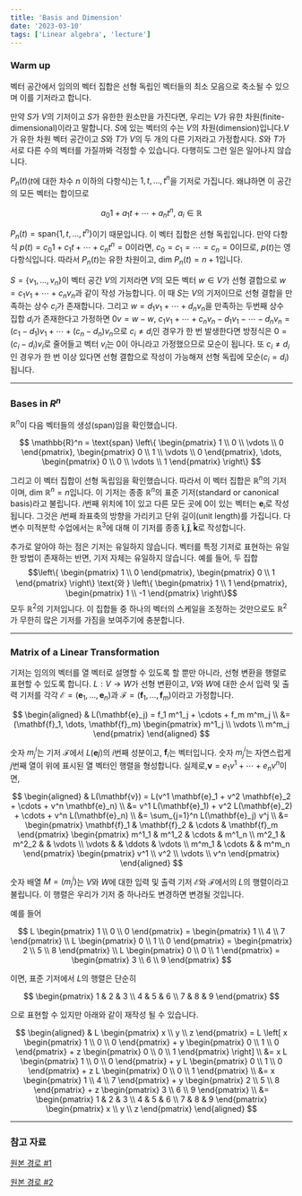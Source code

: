 ```yaml
---
title: 'Basis and Dimension'
date: '2023-03-10'
tags: ['Linear algebra', 'lecture']
---
```


### Warm up

벡터 공간에서 임의의 벡터 집합은 선형 독립인 벡터들의 최소 모음으로 축소될 수 있으며 이를 기저라고 합니다.

만약 $S$가 $V$의 기저이고 $S$가 유한한 원소만을 가진다면, 우리는 $V$가 유한 차원(finite-dimensional)이라고 말합니다. $S$에 있는 벡터의 수는 $V$의 차원(dimension)입니다.$V$가 유한 차원 벡터 공간이고 $S$와 $T$가 $V$의 두 개의 다른 기저라고 가정합시다. $S$와 $T$가 서로 다른 수의 벡터를 가질까봐 걱정할 수 있습니다. 다행히도 그런 일은 일어나지 않습니다.

$P_n(t)$($t$에 대한 차수 $n$ 이하의 다항식)는 ${1, t, \dots, t^n}$을 기저로 가집니다. 왜냐하면 이 공간의 모든 벡터는 합이므로

$$
a_0 1 + a_1 t + \cdots + a_n t^n, \ a_i \in \mathbb{R}
$$

$P_n(t) = \text{span}\{1, t, \dots, t^n\}$이기 때문입니다. 이 벡터 집합은 선형 독립입니다. 만약 다항식 $p(t) = c_0 1 + c_1 t + \cdots + c_n t^n = 0$이라면, $c_0 = c_1 = \cdots = c_n = 0$이므로, $p(t)$는 영 다항식입니다. 따라서 $P_n(t)$는 유한 차원이고, $\text{dim } P_n(t) = n+1$입니다.

$S = \{v_1, \dots, v_n\}$이 벡터 공간 $V$의 기저라면 $V$의 모든 벡터 $w \in V$가 선형 결합으로 $w=c_1v_1 + \cdots + c_nv_n$과 같이 작성 가능합니다. 이 때 $S$는 $V$의 기저이므로 선형 결합을 만족하는 상수 $c_i$가 존재합니다. 그리고 $w= d_1v_1 + \cdots+d_nv_n$을 만족하는 두번째 상수 집합 $d_i$가 존재한다고 가정하면 $0v = w -w$, $c_1v_1 + \cdots + c_nv_n - d_1v_1 - \cdots - d_nv_n = (c_1-d_1)v_1 + \cdots + (c_n-d_n)v_n$으로 $c_i \ne d_i$인 경우가 한 번 발생한다면 방정식은 $0=(c_i-d_i)v_i$로 줄어들고 벡터 $v_i$는 0이 아니라고 가정했으므로 모순이 됩니다. 또 $c_i \ne d_i$인 경우가 한 번 이상 있다면 선형 결합으로 작성이 가능해져 선형 독립에 모순$(c_i = d_i)$됩니다.

---

### Bases in $R^n$

$\mathbb{R}^n$이 다음 벡터들의 생성(span)임을 확인했습니다.

$$
\mathbb{R}^n = \text{span} \left\{ \begin{pmatrix} 1 \\ 0 \\ \vdots \\ 0 \end{pmatrix}, \begin{pmatrix} 0 \\ 1 \\ \vdots \\ 0 \end{pmatrix}, \dots, \begin{pmatrix} 0 \\ 0 \\ \vdots \\ 1 \end{pmatrix} \right\}
$$

그리고 이 벡터 집합이 선형 독립임을 확인했습니다. 따라서 이 벡터 집합은 $\mathbb{R}^n$의 기저이며, $\text{dim } \mathbb{R}^n = n$입니다. 이 기저는 종종 $\mathbb{R}^n$의 표준 기저(standard or canonical basis)라고 불립니다. $i$번째 위치에 1이 있고 다른 모든 곳에 0이 있는 벡터는 $\mathbf{e}_i$로 작성됩니다. 그것은 $i$번째 좌표축의 방향을 가리키고 단위 길이(unit length)를 가집니다. 다변수 미적분학 수업에서는 $\mathbb{R}^3$에 대해 이 기저를 종종 ${\mathbf{\hat{i}}, \mathbf{\hat{j}}, \mathbf{\hat{k}}}$로 작성합니다.

추가로 알아야 하는 점은 기저는 유일하지 않습니다. 벡터를 특정 기저로 표현하는 유일한 방법이 존재하는 반면, 기저 자체는 유일하지 않습니다. 예를 들어, 두 집합$$\left\{ \begin{pmatrix} 1 \\ 0 \end{pmatrix}, \begin{pmatrix} 0 \\ 1 \end{pmatrix} \right\} \text{와 } \left\{ \begin{pmatrix} 1 \\ 1 \end{pmatrix}, \begin{pmatrix} 1 \\ -1 \end{pmatrix} \right\}$$모두 $\mathbb{R}^2$의 기저입니다. 이 집합들 중 하나의 벡터의 스케일을 조정하는 것만으로도 $\mathbb{R}^2$가 무한히 많은 기저를 가짐을 보여주기에 충분합니다.

---

### Matrix of a Linear Transformation

기저는 임의의 벡터를 열 벡터로 설명할 수 있도록 할 뿐만 아니라, 선형 변환을 행렬로 표현할 수 있도록 합니다. $L: V \to W$가 선형 변환이고, $V$와 $W$에 대한 순서 입력 및 출력 기저를 각각 $\mathcal{E} = (\mathbf{e}_1, \dots, \mathbf{e}_n)$과 $\mathcal{F} = (\mathbf{f}_1, \dots, \mathbf{f}_m)$이라고 가정합니다.

$$
\begin{aligned}
& L(\mathbf{e}_j) = f_1 m^1_j + \cdots + f_m m^m_j \\
&= (\mathbf{f}_1, \dots, \mathbf{f}_m) \begin{pmatrix} m^1_j \\ \vdots \\ m^m_j \end{pmatrix}
\end{aligned}
$$

숫자 $m^i_j$는 기저 $\mathcal{F}$에서 $L(\mathbf{e}j)$의 $i$번째 성분이고, $\mathbf{f}_i$는 벡터입니다. 숫자 $m^i_j$는 자연스럽게 $j$번째 열이 위에 표시된 열 벡터인 행렬을 형성합니다. 실제로,$\mathbf{v} = e_1 v^1 + \cdots + e_n v^n$이면,

$$
\begin{aligned}
& L(\mathbf{v}) = L(v^1 \mathbf{e}_1 + v^2 \mathbf{e}_2 + \cdots + v^n \mathbf{e}_n) \\
&= v^1 L(\mathbf{e}_1) + v^2 L(\mathbf{e}_2) + \cdots + v^n L(\mathbf{e}_n) \\
&= \sum_{j=1}^n L(\mathbf{e}_j) v^j \\
&= \begin{pmatrix} \mathbf{f}_1 & \mathbf{f}_2 & \cdots & \mathbf{f}_m \end{pmatrix} \begin{pmatrix} m^1_1 & m^1_2 & \cdots & m^1_n \\ m^2_1 & m^2_2 & & \vdots \\ \vdots & & \ddots & \vdots \\ m^m_1 & \cdots & & m^m_n \end{pmatrix} \begin{pmatrix} v^1 \\ v^2 \\ \vdots \\ v^n \end{pmatrix}
\end{aligned}
$$

숫자 배열 $M = (m^i_j)$는 $V$와 $W$에 대한 입력 및 출력 기저 $\mathcal{E}$와 $\mathcal{F}$에서의 $L$의 행렬이라고 불립니다. 이 행렬은 우리가 기저 중 하나라도 변경하면 변경될 것입니다.

예를 들어 

$$
L \begin{pmatrix} 1 \\ 0 \\ 0 \end{pmatrix} = \begin{pmatrix} 1 \\ 4 \\ 7 \end{pmatrix} \\ 
L \begin{pmatrix} 0 \\ 1 \\ 0 \end{pmatrix} = \begin{pmatrix} 2 \\ 5 \\ 8 \end{pmatrix} \\ 
L \begin{pmatrix} 0 \\ 0 \\ 1 \end{pmatrix} = \begin{pmatrix} 3 \\ 6 \\ 9 \end{pmatrix}
$$

이면, 표준 기저에서 $L$의 행렬은 단순히 

$$
\begin{pmatrix} 1 & 2 & 3 \\ 4 & 5 & 6 \\ 7 & 8 & 9 \end{pmatrix}
$$

으로 표현할 수 있지만 아래와 같이 재작성 될 수 있습니다.

$$
\begin{aligned}
& L \begin{pmatrix} x \\ y \\ z \end{pmatrix} = L \left[ x \begin{pmatrix} 1 \\ 0 \\ 0 \end{pmatrix} + y \begin{pmatrix} 0 \\ 1 \\ 0 \end{pmatrix} + z \begin{pmatrix} 0 \\ 0 \\ 1 \end{pmatrix} \right] \\
&= x L \begin{pmatrix} 1 \\ 0 \\ 0 \end{pmatrix} + y L \begin{pmatrix} 0 \\ 1 \\ 0 \end{pmatrix} + z L \begin{pmatrix} 0 \\ 0 \\ 1 \end{pmatrix} \\
&= x \begin{pmatrix} 1 \\ 4 \\ 7 \end{pmatrix} + y \begin{pmatrix} 2 \\ 5 \\ 8 \end{pmatrix} + z \begin{pmatrix} 3 \\ 6 \\ 9 \end{pmatrix} \\
&= \begin{pmatrix} 1 & 2 & 3 \\ 4 & 5 & 6 \\ 7 & 8 & 9 \end{pmatrix} \begin{pmatrix} x \\ y \\ z \end{pmatrix}
\end{aligned}
$$

---

### 참고 자료

[원본 경로 #1](http://matrix.skku.ac.kr/2015-Album/BigBook-LinearAlgebra-2015.pdf)

[원본 경로 #2](https://www.math.ucdavis.edu/~linear/linear-guest.pdf)